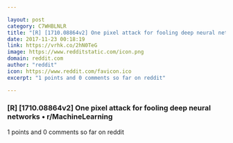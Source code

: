 ```yaml
---

layout: post
category: C7WHBLNLR
title: "[R] [1710.08864v2] One pixel attack for fooling deep neural networks • r/MachineLearning"
date: 2017-11-23 00:18:19
link: https://vrhk.co/2hN0TeG
image: https://www.redditstatic.com/icon.png
domain: reddit.com
author: "reddit"
icon: https://www.reddit.com/favicon.ico
excerpt: "1 points and 0 comments so far on reddit"

---
```


### [R] [1710.08864v2] One pixel attack for fooling deep neural networks • r/MachineLearning

1 points and 0 comments so far on reddit